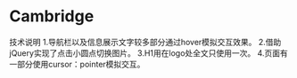 # Cambridge
技术说明
1.导航栏以及信息展示文字较多部分通过hover模拟交互效果。
2.借助jQuery实现了点击小圆点切换图片。
3.H1用在logo处全文只使用一次。
4.页面有一部分使用cursor：pointer模拟交互。
